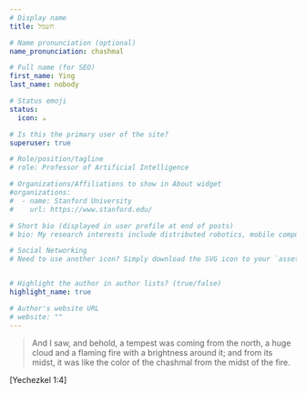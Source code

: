 ```yaml
---
# Display name
title: חשמל

# Name pronunciation (optional)
name_pronunciation: chashmal

# Full name (for SEO)
first_name: Ying
last_name: nobody

# Status emoji
status:
  icon: ☕️

# Is this the primary user of the site?
superuser: true

# Role/position/tagline
# role: Professor of Artificial Intelligence

# Organizations/Affiliations to show in About widget
#organizations:
#  - name: Stanford University
#    url: https://www.stanford.edu/

# Short bio (displayed in user profile at end of posts)
# bio: My research interests include distributed robotics, mobile computing and programmable matter.

# Social Networking
# Need to use another icon? Simply download the SVG icon to your `assets/media/icons/` folder.


# Highlight the author in author lists? (true/false)
highlight_name: true

# Author's website URL
# website: ""
---
```


> And I saw, and behold, a tempest was coming from the north, a huge cloud and a flaming fire with a brightness around it; and from its midst, it was like the color of the chashmal from the midst of the fire.

[Yechezkel 1:4]


